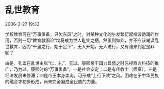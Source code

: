 # 乱世教育  

2006-3-27 19:33 

学校教育可在“万事俱备，只欠东风”之时，对某种文化的生发繁衍起推波助澜的作用，否则一切“教育救国论”均将成为世人耻笑之柄。然虽则如此，并不应该嘲讽乱世教育，因为“千里之行，始于足下”，无人开始，无人进行，又有谁来判定是非呢？

由是，孔孟在乱世主张“仁、礼”，无过。康熙帝于国力昌盛之时忽视西方科技的推广，乃为过。康熙时的“万事俱备”，一是社会安定；二是有传教士（师资），三是经济发展未停滞；四是帝王本身崇尚，可形成“上行下效”之风。困难在于中华民族的融合才初步形成，尚未完全凝成全民族的力量。